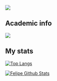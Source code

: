 ![](https://metrics.lecoq.io/insights/rujinlong)

## Academic info

[![](https://img.shields.io/badge/Google%20Scholar-informational?style=flat&logo=googlescholar&logoColor=white&color=346CF0)](https://scholar.google.com/citations?user=xB64MDUAAAAJ)

## My stats
[![Top Langs](https://github-readme-stats.vercel.app/api/top-langs/?username=rujinlong&layout=compact&hide=tex,css,html,scss,ruby,javascript,pep8,roff&exclude_repo=dotfiles,mxrcon,website-nos,study_notes&theme=vue)](https://github.com/anuraghazra/github-readme-stats)

[![Felipe Github Stats](https://github-readme-stats.vercel.app/api?username=rujinlong&count_private=true&show_icons=true&theme=vue)](https://github.com/rujinlong/github-readme-stats)


<!--
![Jinlong's GitHub stats](https://github-readme-stats.vercel.app/api?username=rujinlong&show_icons=true&count_private=true&theme=tokyonight)
**rujinlong/rujinlong** is a ✨ _special_ ✨ repository because its `README.md` (this file) appears on your GitHub profile.

Here are some ideas to get you started:

- 🔭 I’m currently working on ...
- 🌱 I’m currently learning ...
- 👯 I’m looking to collaborate on ...
- 🤔 I’m looking for help with ...
- 💬 Ask me about ...
- 📫 How to reach me: ...
- 😄 Pronouns: ...
- ⚡ Fun fact: ...
-->
